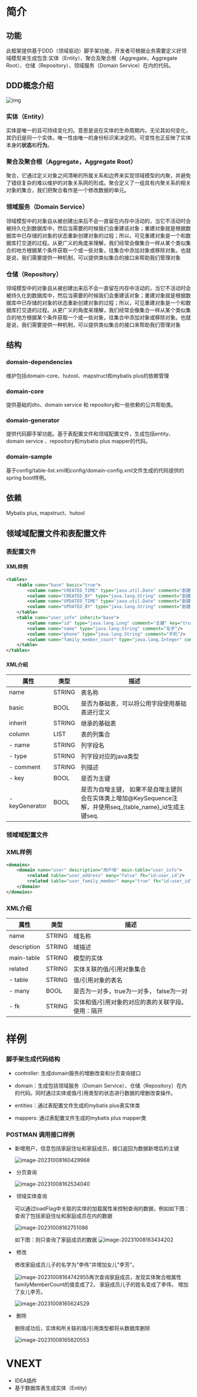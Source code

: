 # 简介
## 功能
此框架提供基于DDD（领域驱动）脚手架功能，开发者可根据业务需要定义好领域模型来生成包含:实体（Entity）、聚合及聚合根（Aggregate，Aggregate Root）、仓储（Repository）、领域服务（Domain Service）在内的代码。
## DDD概念介绍

![img](https://pic1.zhimg.com/80/v2-40c06b92067ce29b1fdf5cc5404f6f48_720w.webp)

### 实体（Entity）
实体是唯一的且可持续变化的。意思是说在实体的生命周期内，无论其如何变化，其仍旧是同一个实体。唯一性由唯一的身份标识来决定的。可变性也正反映了实体本身的**状态**和**行为**。

### 聚合及聚合根（Aggregate，Aggregate Root）

聚合，它通过定义对象之间清晰的所属关系和边界来实现领域模型的内聚，并避免了错综复杂的难以维护的对象关系网的形成。聚合定义了一组具有内聚关系的相关对象的集合，我们把聚合看作是一个修改数据的单元。

### 领域服务（Domain Service）

领域模型中的对象自从被创建出来后不会一直留在内存中活动的，当它不活动时会被持久化到数据库中，然后当需要的时候我们会重建该对象；重建对象就是根据数据库中已存储的对象的状态重新创建对象的过程；所以，可见重建对象是一个和数据库打交道的过程。从更广义的角度来理解，我们经常会像集合一样从某个类似集合的地方根据某个条件获取一个或一些对象，往集合中添加对象或移除对象。也就是说，我们需要提供一种机制，可以提供类似集合的接口来帮助我们管理对象

### 仓储（Repository）

领域模型中的对象自从被创建出来后不会一直留在内存中活动的，当它不活动时会被持久化到数据库中，然后当需要的时候我们会重建该对象；重建对象就是根据数据库中已存储的对象的状态重新创建对象的过程；所以，可见重建对象是一个和数据库打交道的过程。从更广义的角度来理解，我们经常会像集合一样从某个类似集合的地方根据某个条件获取一个或一些对象，往集合中添加对象或移除对象。也就是说，我们需要提供一种机制，可以提供类似集合的接口来帮助我们管理对象

## 结构

### domain-dependencies

维护包括domain-core、hutool、mapstruct和mybatis plus的依赖管理

### domain-core

提供基础的dto、domain service 和 repository和一些依赖的公共帮助类。

### domain-generator

提供代码脚手架功能。基于表配置文件和领域配置文件，生成包括entity、domain service 、repository和mybatis plus mapper的代码。

### domain-sample

基于config/table-list.xml和config/domain-config.xml文件生成的代码提供的spring boot样例。

## 依赖
Mybatis plus, mapstruct、hutool

## 领域域配置文件和表配置文件

### 表配置文件

#### XML样例

``` XML
<tables>
    <table name="base" basic="true">
        <column name="CREATED_TIME" type="java.util.Date" comment="創建時間"/>
        <column name="CREATED_BY" type="java.lang.String" comment="創建用戶"/>
        <column name="UPDATED_TIME" type="java.util.Date" comment="創建時間"/>
        <column name="UPDATED_BY" type="java.lang.String" comment="創建用戶"/>
    </table>
    <table name="user_info" inherit="base">
        <column name="id" type="java.lang.Long" comment="主鍵" key="true" keyGenerator="true"/>
        <column name="name" type="java.lang.String" comment="名字"/>
        <column name="phone" type="java.lang.String" comment="手机"/>
        <column name="family_member_count" type="java.lang.Integer" comment="家庭成員總數"/>
    </table>
</tables>
```
#### XML介绍

| 属性           | 类型   | 描述                                                         |
| -------------- | ------ | ------------------------------------------------------------ |
| name           | STRING | 表名称                                                       |
| basic          | BOOL   | 是否为基础表，可以将公用字段使用基础表进行定义               |
| inherit        | STRING | 继承的基础表                                                 |
| column         | LIST   | 表的列集合                                                   |
| - name         | STRING | 列字段名                                                     |
| - type         | STRING | 列字段对应的java类型                                         |
| - comment      | STRING | 列描述                                                       |
| - key          | BOOL   | 是否为主键                                                   |
| - keyGenerator | BOOL   | 是否为自增主键， 如果不是自增主键则会在实体类上增加@KeySequence注解，并使用seq_{table_name}_id生成主键seq. |



### 领域域配置文件

### XML样例

```xml
<domains>
    <domain name="user" description="用戶域" main-table="user_info">
        <related table="user_address" many="false" fk="id:user_id"/>
        <related table="user_family_member" many="true" fk="id:user_id"/>
    </domain>
</domains>
```

### XML介绍
| 属性        | 类型   | 描述                                              |
| ----------- | ------ | ------------------------------------------------- |
| name        | STRING | 域名称                                            |
| description | STRING | 域描述                                            |
| main-table  | STRING | 模型的实体                                        |
| related     | STRING | 实体关联的值/引用对象集合                         |
| - table     | STRING | 值/引用对象的表名                                 |
| - many      | BOOL   | 是否为一对多，true为一对多， false为一对          |
| - fk        | STRING | 实体和值/引用对象的对应的表的关联字段。使用：隔开 |

# 样例

### 脚手架生成代码结构

- controller: 生成domain服务的增删改查和分页查询接口

- domain：生成包括领域服务（Domain Service）、仓储（Repository）在内的代码。同时通过实体或值/引用类型的状态进行数据的增删改查操作。

- entities：通过表配置文件生成的mybatis plus表实体类

- mappers: 通过表配置文件生成的mybatis plus mapper类

### POSTMAN 调用接口样例

- ​	新增用户，信息包括家庭住址和家庭成员，接口返回为数据新增后的主键

  ![image-20231008160429968](C:\work\demo\artframework.domain-master\artframework.domain-master\images\add.png)
  
- ​	分页查询

  ![image-20231008162534040](C:\work\demo\artframework.domain-master\artframework.domain-master\images\page-query.png)

- ​	领域实体查询

	可以通过loadFlag中关联的实体的加载属性来控制查询的数据，例如如下图：查询了包括家庭住址和家庭成员在内的数据

  ![image-20231008162751086](C:\work\demo\artframework.domain-master\artframework.domain-master\images\id-query1.png)

	如下图：则只查询了家庭成员的数据
![image-20231008163434202](C:\work\demo\artframework.domain-master\artframework.domain-master\images\id-query2.png)


- ​    修改

  修改家庭成员儿子的名字为"李伟"并增加女儿"李芳"。

  ![image-20231008164742955](C:\work\demo\artframework.domain-master\artframework.domain-master\images\update.png)再次查询家庭成员，发现实体聚合根属性familyMemberCount的值变成了2， 家庭成员儿子的姓名变成了李伟， 增加了女儿李芳。
  
  ![image-20231008165624529](C:\work\demo\artframework.domain-master\artframework.domain-master\images\id-query3.png)


- ​	删除

  删除成功后，实体和所关联的值/引用类型都将从数据库删除

  ![image-20231008165820553](C:\Users\浩鲸新智能\AppData\Roaming\Typora\typora-user-images\image-20231008165820553.png)


# VNEXT
- IDEA插件
- 基于数据库表生成实体（Entity)